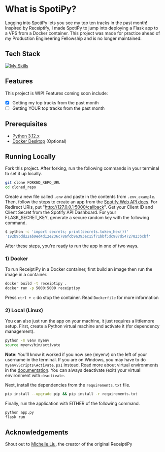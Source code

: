 # What is SpotiPy?

Logging into SpotiPy lets you see my top ten tracks in the past month! Inspired by Receiptify, I made SpotiPy to jump into deploying a Flask app to a VPS from a Docker container. This project was made for practice ahead of my Production Engineering Fellowship and is no longer maintained.

## Tech Stack

[![My Skills](https://skillicons.dev/icons?i=html,tailwind,flask,python,docker)](https://skillicons.dev)

## Features

This project is WIP! Features coming soon include:

- [x] Getting my top tracks from the past month
- [ ] Getting YOUR top tracks from the past month

## Prerequisites

- [Python 3.12.x](https://www.python.org/downloads/)
- [Docker Desktop](https://www.docker.com/products/docker-desktop/) (Optional)

## Running Locally

Fork this project. After forking, run the following commands in your terminal to set it up locally.

```bash
git clone FORKED_REPO_URL
cd cloned_repo
```

Create a new file called `.env` and paste in the contents from `.env_example`. Then, follow the steps to create an app from the [Spotify Web API docs](https://developer.spotify.com/documentation/web-api). For Redirect URIs, put "http://127.0.0.1:5000/callback". Get your Client ID and Client Secret from the Spotify API Dashboard. For your FLASK_SECRET_KEY, generate a secure random key with the following command.

```bash
$ python -c 'import secrets; print(secrets.token_hex())'
'192b9bdd22ab9ed4d12e236c78afcb9a393ec15f71bbf5dc987d54727823bcbf'
```

After these steps, you're ready to run the app in one of two ways.

### 1) Docker

To run ReceiptiPy in a Docker container, first build an image then run the image in a container.

```bash
docker build -t receiptipy .
docker run -p 5000:5000 receiptipy
```

Press `ctrl + c` do stop the container. Read `Dockerfile` for more information

### 2) Local (Linux)

You can also just run the app on your machine, it just requires a littlemore setup. First, create a Python virtual machine and activate it (for dependency management).

```bash
python -m venv myenv
source myenv/bin/activate
```

**Note**: You'll know it worked if you now see (myenv) on the left of your username in the terminal. If you are on Windows, you may have to do `myenv\Scripts\Activate.ps1` instead. Read more about virtual environments in the [documentation](https://docs.python.org/3/library/venv.html). You can always deactivate (exit) your virtual environment with `deactivate`.

Next, install the dependencies from the `requirements.txt` file.

```bash
pip install --upgrade pip && pip install -r requirements.txt
```

Finally, run the application with EITHER of the following command.

```bash
python app.py
flask run
```

## Acknowledgements

Shout out to [Michelle Liu](https://github.com/michellexliu), the creator of the original ReceiptiPy
